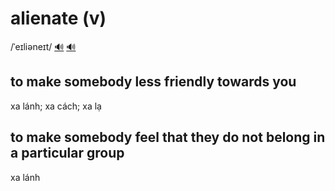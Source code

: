 # alienate (v)

/ˈeɪliəneɪt/ [🔊](https://www.oxfordlearnersdictionaries.com/media/english/uk_pron/a/ali/alien/alienate__gb_1.mp3) [🔊](https://www.oxfordlearnersdictionaries.com/media/english/us_pron/a/ali/alien/alienate__us_1_rr.mp3)

## to make somebody less friendly towards you

xa lánh; xa cách; xa lạ

## to make somebody feel that they do not belong in a particular group

xa lánh